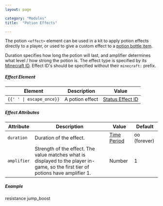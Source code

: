 ```yaml
---
layout: page

category: "Modules"
title:  "Potion Effects"

---
```


The potion `<effect>` element can be used in a kit to apply potion effects directly to a player,
or used to give a custom effect to a [potion bottle item](/modules/items#potions).

Duration specifies how long the potion will last, and amplifier determines what level / how strong the potion is.
The effect type is specified by its [Minecraft ID](http://minecraft.gamepedia.com/Data_values#Status_effects).
Effect ID's should be specified without their `minecraft:` prefix.
<h5>Effect Element</h5>
<div class='table-responsive'>
  <table class='table table-striped table-condensed'>
    <thead>
      <tr>
        <th>Element</th>
        <th>Description</th>
        <th>Value</th>
      </tr>
    </thead>
    <tbody>
      <tr>
        <td>
          <span class='highlight'>
            <code>{{'<effect> </effect>' | escape_once}}</code>
          </span>
        </td>
        <td>
          A potion effect
        </td>
        <td>
          <a href='http://minecraft.gamepedia.com/Data_values#Status_effects'>Status Effect ID</a>
        </td>
      </tr>
    </tbody>
  </table>
</div>
<h5>Effect Attributes</h5>
<div class='table-responsive'>
  <table class='table table-striped table-condensed'>
    <thead>
      <tr>
        <th>Attribute</th>
        <th>Description</th>
        <th>Value</th>
        <th>Default</th>
      </tr>
    </thead>
    <tbody>
      <tr>
        <td>
          <code>duration</code>
        </td>
        <td>
          Duration of the effect.
        </td>
        <td>
          <a href='/reference/time_periods'>Time Period</a>
        </td>
        <td>
          oo
          (forever)
        </td>
      </tr>
      <tr>
        <td>
          <code>amplifier</code>
        </td>
        <td>
          Strength of the effect. The value matches what is displayed to the player in-game,
          so the first tier of potions have amplifier 1.
        </td>
        <td>
          <span class='label label-primary'>Number</span>
        </td>
        <td>1</td>
      </tr>
    </tbody>
  </table>
</div>
<h5>Example</h5>
    <effect duration="10" amplifier="4">resistance</effect>
    <effect duration="900" amplifier="1">jump_boost</effect>

